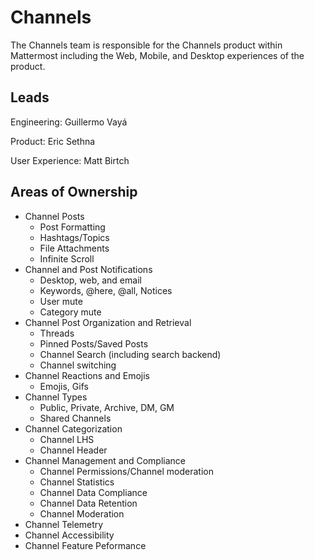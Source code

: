 # Channels

The Channels team is responsible for the Channels product within Mattermost including the Web, Mobile, and Desktop experiences of the product.

## Leads

Engineering: Guillermo Vayá

Product: Eric Sethna

User Experience:  Matt Birtch

## Areas of Ownership

 - Channel Posts
   - Post Formatting
   - Hashtags/Topics
   - File Attachments
   - Infinite Scroll 
 - Channel and Post Notifications
   - Desktop, web, and email
   - Keywords, @here, @all, Notices
   - User mute
   - Category mute
- Channel Post Organization and Retrieval 
  - Threads
  - Pinned Posts/Saved Posts
  - Channel Search (including search backend)
  - Channel switching
- Channel Reactions and Emojis
  - Emojis, Gifs
- Channel Types 
  - Public, Private, Archive, DM, GM
  - Shared Channels
- Channel Categorization
  - Channel LHS
  - Channel Header
- Channel Management and Compliance
  - Channel Permissions/Channel moderation
  - Channel Statistics
  - Channel Data Compliance
  - Channel Data Retention
  - Channel Moderation
- Channel Telemetry
- Channel Accessibility
- Channel Feature Peformance
